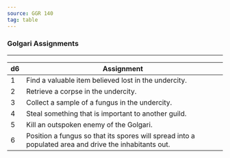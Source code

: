 ```yaml
---
source: GGR 140
tag: table
---
```


### Golgari Assignments
---
|d6|Assignment|
|----|------------|
|1|Find a valuable item believed lost in the undercity.|
|2|Retrieve a corpse in the undercity.|
|3|Collect a sample of a fungus in the undercity.|
|4|Steal something that is important to another guild.|
|5|Kill an outspoken enemy of the Golgari.|
|6|Position a fungus so that its spores will spread into a populated area and drive the inhabitants out.|
